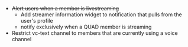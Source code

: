 * ~~Alert users when a member is livestreaming~~
  * Add streamer information widget to notification that pulls from the user's profile
  * notify exclusively when a QUAD member is streaming
* Restrict vc-text channel to members that are currently using a voice channel